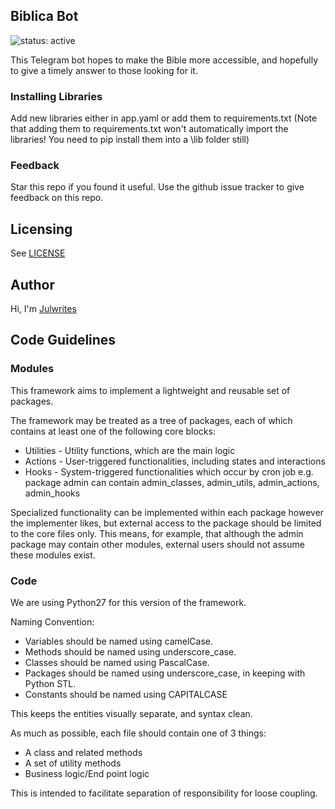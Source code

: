 ## Biblica Bot

![status: active](https://img.shields.io/badge/status-active-green.svg)

This Telegram bot hopes to make the Bible more accessible, and hopefully to give a timely answer to those looking for it. 

### Installing Libraries
Add new libraries either in app.yaml or add them to requirements.txt (Note that adding them to requirements.txt won't automatically import the libraries! You need to pip install them into a \lib folder still)

### Feedback
Star this repo if you found it useful. Use the github issue tracker to give
feedback on this repo.

## Licensing
See [LICENSE](LICENSE)

## Author
Hi, I'm [Julwrites](http://www.tehj.org)

## Code Guidelines

### Modules
This framework aims to implement a lightweight and reusable set of packages. 

The framework may be treated as a tree of packages, each of which contains at least one of the following core blocks:
* Utilities - Utility functions, which are the main logic
* Actions   - User-triggered functionalities, including states and interactions
* Hooks     - System-triggered functionalities which occur by cron job
e.g. package admin can contain admin_classes, admin_utils, admin_actions, admin_hooks

Specialized functionality can be implemented within each package however the implementer likes, but external access to the package should be limited to the core files only. This means, for example, that although the admin package may contain other modules, external users should not assume these modules exist. 

### Code
We are using Python27 for this version of the framework.

Naming Convention:
* Variables should be named using camelCase.
* Methods should be named using underscore_case.
* Classes should be named using PascalCase.
* Packages should be named using underscore_case, in keeping with Python STL.
* Constants should be named using CAPITALCASE

This keeps the entities visually separate, and syntax clean.

As much as possible, each file should contain one of 3 things:
* A class and related methods
* A set of utility methods
* Business logic/End point logic

This is intended to facilitate separation of responsibility for loose coupling. 
